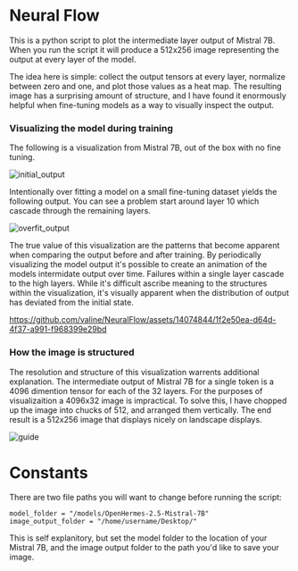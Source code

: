 # Neural Flow

This is a python script to plot the intermediate layer output of Mistral 7B. When you run the script it will produce a 512x256 image representing the output at every layer of the model. 

The idea here is simple: collect the output tensors at every layer, normalize between zero and one, and plot those values as a heat map. The resulting image has a surprising amount of structure, and I have found it enormously helpful when fine-tuning models as a way to visually inspect the output. 


### Visualizing the model during training

The following is a visualization from Mistral 7B, out of the box with no fine tuning.

![initial_output](https://github.com/valine/NeuralFlow/assets/14074844/aef6a0fc-820c-4e6d-94df-a907df8a7018)


Intentionally over fitting a model on a small fine-tuning dataset yields the following output. You can see a problem start around layer 10 which cascade through the remaining layers.

![overfit_output](https://github.com/valine/NeuralFlow/assets/14074844/c6788265-5c8c-45ba-8092-98ec6d3caf09)

The true value of this visualization are the patterns that become apparent when comparing the output before and after training. By periodically visualizing the model output it's possible to create an animation of the models intermidate output over time. Failures within a single layer cascade to the high layers. While it's difficult ascribe meaning to the structures within the visualization, it's visually apparent when the distribution of output has deviated from the initial state.

https://github.com/valine/NeuralFlow/assets/14074844/1f2e50ea-d64d-4f37-a991-f968399e29bd

### How the image is structured

The resolution and structure of this visualization warrents additional explanation. The intermediate output of Mistral 7B for a single token is a 4096 dimention tensor for each of the 32 layers. For the purposes of visualizaition a 4096x32 image is impractical. To solve this, I have chopped up the image into chucks of 512, and arranged them vertically. The end result is a 512x256 image that displays nicely on landscape displays.

![guide](https://github.com/valine/NeuralFlow/assets/14074844/7cf5ad4a-98a7-4ec4-896c-fe4fb5068654)


# Constants
There are two file paths you will want to change before running the script:

```
model_folder = "/models/OpenHermes-2.5-Mistral-7B"
image_output_folder = "/home/username/Desktop/"
```

This is self explanitory, but set the model folder to the location of your Mistral 7B, and the image output folder to the path you'd like to save your image.
